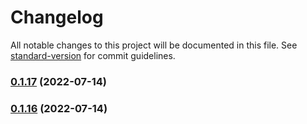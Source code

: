 # Changelog

All notable changes to this project will be documented in this file. See [standard-version](https://github.com/conventional-changelog/standard-version) for commit guidelines.

### [0.1.17](https://github.com/okeeffed/demo-turborepo/compare/v0.1.16...v0.1.17) (2022-07-14)

### [0.1.16](https://github.com/okeeffed/demo-turborepo/compare/v0.1.15...v0.1.16) (2022-07-14)
